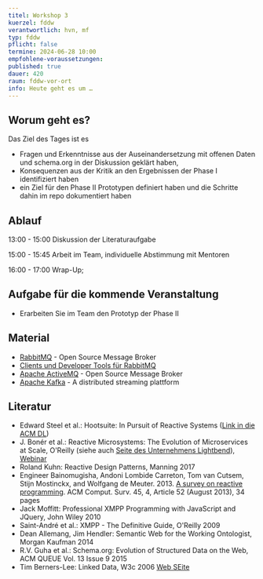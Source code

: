 ```yaml
---
titel: Workshop 3
kuerzel: fddw
verantwortlich: hvn, mf
typ: fddw
pflicht: false
termine: 2024-06-28 10:00
empfohlene-voraussetzungen: 
published: true
dauer: 420
raum: fddw-vor-ort
info: Heute geht es um …
---
```


## Worum geht es?
Das Ziel des Tages ist es
- Fragen und Erkenntnisse aus der Auseinandersetzung mit offenen Daten und schema.org in der Diskussion geklärt haben,
- Konsequenzen aus der Kritik an den Ergebnissen der Phase I identifiziert haben
- ein Ziel für den Phase II Prototypen definiert haben und die Schritte dahin im repo dokumentiert haben

## Ablauf

13:00 - 15:00 Diskussion der Literaturaufgabe

15:00 - 15:45 Arbeit im Team, individuelle Abstimmung mit Mentoren

16:00 - 17:00 Wrap-Up; 

## Aufgabe für die kommende Veranstaltung

- Erarbeiten Sie im Team den Prototyp der Phase II

## Material
- [RabbitMQ](https://www.rabbitmq.com/) - Open Source Message Broker
- [Clients und Developer Tools für RabbitMQ](https://www.rabbitmq.com/devtools.html)
- [Apache ActiveMQ](https://github.com/apache/activemq) - Open Source Message Broker
- [Apache Kafka](http://kafka.apache.org/) - A distributed streaming plattform



## Literatur
- Edward Steel et al.: Hootsuite: In Pursuit of Reactive Systems ([Link in die ACM DL](https://dlnext.acm.org/doi/abs/10.1145/3121437.3131240))
- J. Bonér et al.: Reactive Microsystems: The Evolution of Microservices at Scale, O'Reilly (siehe auch [Seite des Unternehmens Lightbend](https://www.lightbend.com/ebooks/reactive-microsystems-evolution-of-microservices-scalability-oreilly)), [Webinar](https://on.acm.org/c/acm-learning-webinars)
- Roland Kuhn: Reactive Design Patterns, Manning 2017
- Engineer Bainomugisha, Andoni Lombide Carreton, Tom van Cutsem, Stijn Mostinckx, and Wolfgang de Meuter. 2013. [A survey on reactive programming](http://dx.doi.org/10.1145/2501654.2501666). ACM Comput. Surv. 45, 4, Article 52 (August 2013), 34 pages
- Jack Moffitt: Professional XMPP Programming with JavaScript and JQuery, John Wiley 2010
- Saint-André et al.: XMPP - The Definitive Guide, O'Reilly 2009
- Dean Allemang, Jim Hendler: Semantic Web for the Working Ontologist, Morgan Kaufman 2014
- R.V. Guha et al.: Schema.org: Evolution of Structured Data on the Web, ACM QUEUE Vol. 13 Issue 9 2015
- Tim Berners-Lee: Linked Data, W3c 2006 [Web SEite](https://www.w3.org/DesignIssues/LinkedData)
